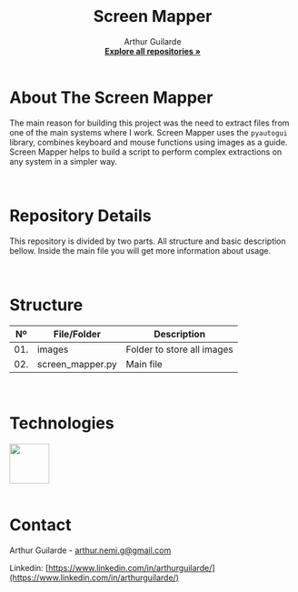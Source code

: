<!-- PROJECT LOGO -->
<br />

<p align="center">
 </a>
 <h1 align="center">Screen Mapper</h1>
 <p align="center">
  Arthur Guilarde
  <br />
  <a href=https://github.com/ArthurGuilarde?tab=repositories><strong>Explore all repositories »</strong></a>
  <br />
  <br />
 </p>

</p>

<!-- ABOUT THE PROJECT -->

# About The Screen Mapper 
The main reason for building this project was the need to extract files from one of the main systems where I work. 
Screen Mapper uses the `pyautogui` library, combines keyboard and mouse functions using images as a guide. Screen Mapper helps to build a script to perform complex extractions on any system in a simpler way.

<!-- ABOUT THE PROJECT -->



<!-- REPOSITORY DETAILS -->
<br>

# Repository Details
This repository is divided by two parts. All structure and basic description bellow. Inside the main file you will get more information about usage.

<!-- REPOSITORY DETAILS -->



<!-- STRUCTURE -->
<br>

# Structure 
| Nº | File/Folder        |Description                   |
|:--:|--------------------|------------------------------|
|01. | images             | Folder to store all images   |
|02. | screen_mapper.py   | Main file                    |


<!-- STRUCTURE -->



<!-- TECHNOLOGIES -->
<br>

# Technologies
<a style="display: flex; align-items: left; align-content: start; flex-wrap: wrap;"  href="https://skillicons.dev">
  <img style="width: 70px"src="https://skillicons.dev/icons?i=py"/>
</a>
<!-- TECHNOLOGIES -->


<!-- CONTACT -->
<br>

# Contact
Arthur Guilarde - arthur.nemi.g@gmail.com

Linkedin: [https://www.linkedin.com/in/arthurguilarde/](https://www.linkedin.com/in/arthurguilarde/)
<!-- CONTACT -->
